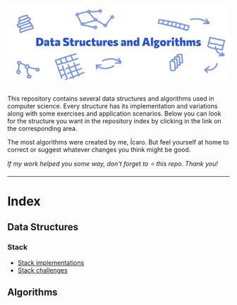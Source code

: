 <div align="center">
<img src="readme-assets/data-structures-repo-header.png" width="700"/>
</div>

<br>

<p>This repository contains several data structures and algorithms used in computer science. Every structure has its implementation and variations along with some exercises and application scenarios. Below you can look for the structure you want in the repository index by clicking in the link on the corresponding area.</p>

<p>The most algorithms were created by me, Ícaro. But feel yourself at home to correct or suggest whatever changes you think might be good.</p>

<p><em>If my work helped you some way, don't forget to ⭐ this repo. Thank you!</em></p>

<hr>
 
# Index

## Data Structures

### Stack
- [Stack implementations](01.%20Data%20Structures/01.%20Stack/stack_operations)
- [Stack challenges]()

## Algorithms
